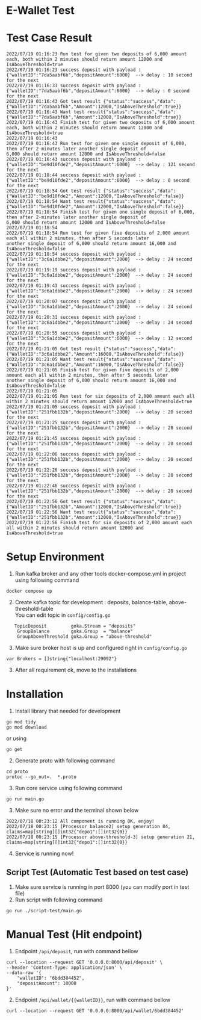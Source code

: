 # E-Wallet Test

# Test Case Result
```
2022/07/19 01:16:23 Run test for given two deposits of 6,000 amount each, both within 2 minutes should return amount 12000 and IsAboveThreshold=true
2022/07/19 01:16:23 success deposit with payload : {"walletID":"7da5aabf6b","depositAmount":6000}  --> delay : 10 second for the next
2022/07/19 01:16:33 success deposit with payload : {"walletID":"7da5aabf6b","depositAmount":6000}  --> delay : 0 second for the next
2022/07/19 01:16:43 Got test result {"status":"success","data":{"WalletID":"7da5aabf6b","Amount":12000,"IsAboveThreshold":true}}
2022/07/19 01:16:43 Want test result{"status":"success","data":{"WalletID":"7da5aabf6b","Amount":12000,"IsAboveThreshold":true}}
2022/07/19 01:16:43 Finish test for given two deposits of 6,000 amount each, both within 2 minutes should return amount 12000 and IsAboveThreshold=true
2022/07/19 01:16:43 
2022/07/19 01:16:43 Run test for given one single deposit of 6,000, then after 2-minutes later another single deposit of
6,000 should return amount 12000 and IsAboveThreshold=false
2022/07/19 01:16:43 success deposit with payload : {"walletID":"be9d10fde2","depositAmount":6000}  --> delay : 121 second for the next
2022/07/19 01:18:44 success deposit with payload : {"walletID":"be9d10fde2","depositAmount":6000}  --> delay : 0 second for the next
2022/07/19 01:18:54 Got test result {"status":"success","data":{"WalletID":"be9d10fde2","Amount":12000,"IsAboveThreshold":false}}
2022/07/19 01:18:54 Want test result{"status":"success","data":{"WalletID":"be9d10fde2","Amount":12000,"IsAboveThreshold":false}}
2022/07/19 01:18:54 Finish test for given one single deposit of 6,000, then after 2-minutes later another single deposit of
6,000 should return amount 12000 and IsAboveThreshold=false
2022/07/19 01:18:54 
2022/07/19 01:18:54 Run test for given five deposits of 2,000 amount each all within 2 minutes, then after 5 seconds later
another single deposit of 6,000 should return amount 16,000 and IsAboveThreshold=false
2022/07/19 01:18:54 success deposit with payload : {"walletID":"3c6a1dbbe2","depositAmount":2000}  --> delay : 24 second for the next
2022/07/19 01:19:19 success deposit with payload : {"walletID":"3c6a1dbbe2","depositAmount":2000}  --> delay : 24 second for the next
2022/07/19 01:19:43 success deposit with payload : {"walletID":"3c6a1dbbe2","depositAmount":2000}  --> delay : 24 second for the next
2022/07/19 01:20:07 success deposit with payload : {"walletID":"3c6a1dbbe2","depositAmount":2000}  --> delay : 24 second for the next
2022/07/19 01:20:31 success deposit with payload : {"walletID":"3c6a1dbbe2","depositAmount":2000}  --> delay : 24 second for the next
2022/07/19 01:20:55 success deposit with payload : {"walletID":"3c6a1dbbe2","depositAmount":6000}  --> delay : 12 second for the next
2022/07/19 01:21:05 Got test result {"status":"success","data":{"WalletID":"3c6a1dbbe2","Amount":16000,"IsAboveThreshold":false}}
2022/07/19 01:21:05 Want test result{"status":"success","data":{"WalletID":"3c6a1dbbe2","Amount":16000,"IsAboveThreshold":false}}
2022/07/19 01:21:05 Finish test for given five deposits of 2,000 amount each all within 2 minutes, then after 5 seconds later
another single deposit of 6,000 should return amount 16,000 and IsAboveThreshold=false
2022/07/19 01:21:05 
2022/07/19 01:21:05 Run test for six deposits of 2,000 amount each all within 2 minutes should return amount 12000 and IsAboveThreshold=true
2022/07/19 01:21:05 success deposit with payload : {"walletID":"251fbb132b","depositAmount":2000}  --> delay : 20 second for the next
2022/07/19 01:21:25 success deposit with payload : {"walletID":"251fbb132b","depositAmount":2000}  --> delay : 20 second for the next
2022/07/19 01:21:45 success deposit with payload : {"walletID":"251fbb132b","depositAmount":2000}  --> delay : 20 second for the next
2022/07/19 01:22:06 success deposit with payload : {"walletID":"251fbb132b","depositAmount":2000}  --> delay : 20 second for the next
2022/07/19 01:22:26 success deposit with payload : {"walletID":"251fbb132b","depositAmount":2000}  --> delay : 20 second for the next
2022/07/19 01:22:46 success deposit with payload : {"walletID":"251fbb132b","depositAmount":2000}  --> delay : 20 second for the next
2022/07/19 01:22:56 Got test result {"status":"success","data":{"WalletID":"251fbb132b","Amount":12000,"IsAboveThreshold":true}}
2022/07/19 01:22:56 Want test result{"status":"success","data":{"WalletID":"251fbb132b","Amount":12000,"IsAboveThreshold":true}}
2022/07/19 01:22:56 Finish test for six deposits of 2,000 amount each all within 2 minutes should return amount 12000 and IsAboveThreshold=true

```

# Setup Environment
1. Run kafka broker and any other tools docker-compose.yml in project using following command
```
docker compose up
```
2. Create kafka topic for development : deposits, balance-table, above-threshold-table\
   You can edit topic in ```config/config.go```
```
   TopicDeposit   		goka.Stream = "deposits"
	GroupBalance   		goka.Group  = "balance"
	GroupAboveThreshold goka.Group = "above-threshold"
```
3. Make sure broker host is up and configured right in ```config/config.go```
```
var Brokers = []string{"localhost:29092"}
```
3. After all requirement ok, move to the installations

# Installation
1. Install library that needed for development
```
go mod tidy
go mod download
```
or using
```
go get
```
2. Generate proto with following command
```
cd proto
protoc --go_out=.  *.proto
```

3. Run core service using following command
```
go run main.go
```
3. Make sure no error and the terminal shown below
```                                    
2022/07/18 00:23:12 All component is running OK, enjoy!
2022/07/18 00:23:15 [Processor balance2] setup generation 84, claims=map[string][]int32{"depo1":[]int32{0}}
2022/07/18 00:23:15 [Processor above-threshold-3] setup generation 21, claims=map[string][]int32{"depo1":[]int32{0}}
```
4. Service is running now!

## Script Test (Automatic Test based on test case)
1. Make sure service is running in port 8000 (you can modify port in test file)
2. Run script with following command
```
go run ./script-test/main.go
```

# Manual Test (Hit endpoint)
1. Endpoint ```/api/deposit```, run with command bellow
```
curl --location --request GET '0.0.0.0:8000/api/deposit' \
--header 'Content-Type: application/json' \
--data-raw '{
    "walletID": "6bdd384452",
    "depositAmount": 10000
}'
```
2. Endpoint ```/api/wallet/{{walletID}}```, run with command bellow
```
curl --location --request GET '0.0.0.0:8000/api/wallet/6bdd384452'
```